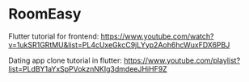 # RoomEasy
Flutter tutorial for frontend:
https://www.youtube.com/watch?v=1ukSR1GRtMU&list=PL4cUxeGkcC9jLYyp2Aoh6hcWuxFDX6PBJ

Dating app clone tutorial in flutter:
https://www.youtube.com/playlist?list=PLdBY1aYxSpPVokznNKIg3dmdeeJHiHF9Z

